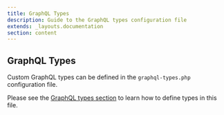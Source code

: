 ```yaml
---
title: GraphQL Types
description: Guide to the GraphQL types configuration file
extends: _layouts.documentation
section: content
---
```

## GraphQL Types

Custom GraphQL types can be defined in the `graphql-types.php` configuration file.

Please see the [GraphQL types section](/docs/graphql#types) to learn how to define types in this file.
